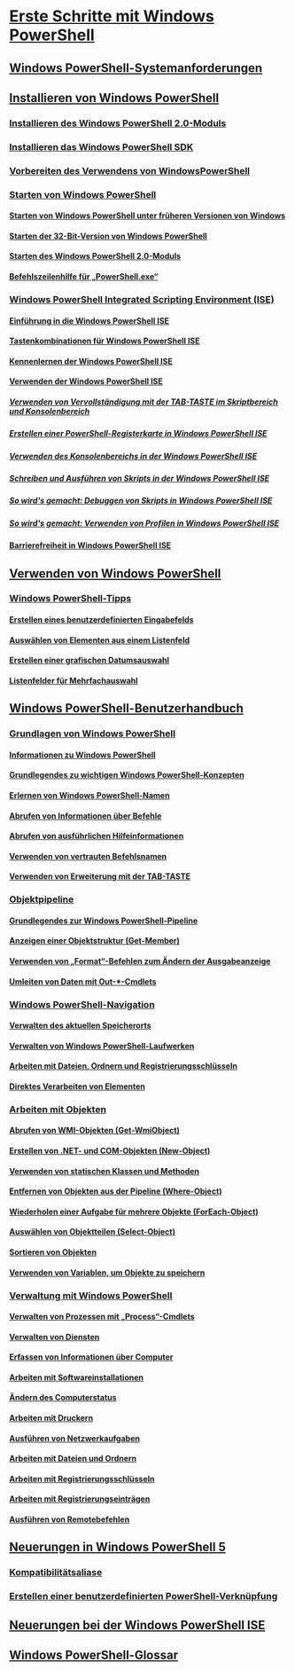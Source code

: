 # [Erste Schritte mit Windows PowerShell](Topic/Getting-Started-with-Windows-PowerShell.md)
## [Windows PowerShell-Systemanforderungen](Topic/Windows-PowerShell-System-Requirements.md)
## [Installieren von Windows PowerShell](Topic/Installing-Windows-PowerShell.md)
### [Installieren des Windows PowerShell 2.0-Moduls](Topic/Installing-the-Windows-PowerShell-2.0-Engine.md)
### [Installieren das Windows PowerShell SDK](https://msdn.microsoft.com/en-us/library/ff458115.aspx)
### [Vorbereiten des Verwendens von WindowsPowerShell](Topic/Getting-Ready-to-Use-Windows-PowerShell.md)
### [Starten von Windows PowerShell](Topic/Starting-Windows-PowerShell.md)
#### [Starten von Windows PowerShell unter früheren Versionen von Windows](Topic/Starting-Windows-PowerShell-on-Earlier-Versions-of-Windows.md)
#### [Starten der 32-Bit-Version von Windows PowerShell](Topic/Starting-the-32-Bit-Version-of-Windows-PowerShell.md)
#### [Starten des Windows PowerShell 2.0-Moduls](Topic/Starting-the-Windows-PowerShell-2.0-Engine.md)
#### [Befehlszeilenhilfe für „PowerShell.exe“](Topic/PowerShell.exe-Command-Line-Help.md)
### [Windows PowerShell Integrated Scripting Environment (ISE)](Topic/Windows-PowerShell-Integrated-Scripting-Environment--ISE-.md)
#### [Einführung in die Windows PowerShell ISE](Topic/Introducing-the-Windows-PowerShell-ISE.md)
#### [Tastenkombinationen für Windows PowerShell ISE](Topic/Keyboard-Shortcuts-for-the-Windows-PowerShell-ISE.md)
#### [Kennenlernen der Windows PowerShell ISE](Topic/Exploring-the-Windows-PowerShell-ISE.md)
#### [Verwenden der Windows PowerShell ISE](Topic/Using-the-Windows-PowerShell-ISE.md)
##### [Verwenden von Vervollständigung mit der TAB-TASTE im Skriptbereich und Konsolenbereich](Topic/How-to-Use-Tab-Completion-in-the-Script-Pane-and-Console-Pane.md)
##### [Erstellen einer PowerShell-Registerkarte in Windows PowerShell ISE](Topic/How-to-Create-a-PowerShell-Tab-in-Windows-PowerShell-ISE.md)
##### [Verwenden des Konsolenbereichs in der Windows PowerShell ISE](Topic/How-to-Use-the-Console-Pane-in-the-Windows-PowerShell-ISE.md)
##### [Schreiben und Ausführen von Skripts in der Windows PowerShell ISE](Topic/How-to-Write-and-Run-Scripts-in-the-Windows-PowerShell-ISE.md)
##### [So wird's gemacht: Debuggen von Skripts in Windows PowerShell ISE](Topic/How-to-Debug-Scripts-in-Windows-PowerShell-ISE.md)
##### [So wird's gemacht: Verwenden von Profilen in Windows PowerShell ISE](Topic/How-to-Use-Profiles-in-Windows-PowerShell-ISE.md)
#### [Barrierefreiheit in Windows PowerShell ISE](Topic/Accessibility-in-Windows-PowerShell-ISE.md)
## [Verwenden von Windows PowerShell](Topic/Using-Windows-PowerShell.md)
### [Windows PowerShell-Tipps](Topic/Windows-PowerShell-Tips.md)
#### [Erstellen eines benutzerdefinierten Eingabefelds](Topic/Creating-a-Custom-Input-Box.md)
#### [Auswählen von Elementen aus einem Listenfeld](Topic/Selecting-Items-from-a-List-Box.md)
#### [Erstellen einer grafischen Datumsauswahl](Topic/Creating-a-Graphical-Date-Picker.md)
#### [Listenfelder für Mehrfachauswahl](Topic/Multiple-selection-List-Boxes.md)
## [Windows PowerShell-Benutzerhandbuch](Topic/Windows-PowerShell-User-s-Guide.md)
### [Grundlagen von Windows PowerShell](Topic/Windows-PowerShell-Basics.md)
#### [Informationen zu Windows PowerShell](Topic/About-Windows-PowerShell.md)
#### [Grundlegendes zu wichtigen Windows PowerShell-Konzepten](Topic/Understanding-Important-Windows-PowerShell-Concepts.md)
#### [Erlernen von Windows PowerShell-Namen](Topic/Learning-Windows-PowerShell-Names.md)
#### [Abrufen von Informationen über Befehle](Topic/Getting-Information-About-Commands.md)
#### [Abrufen von ausführlichen Hilfeinformationen](Topic/Getting-Detailed-Help-Information.md)
#### [Verwenden von vertrauten Befehlsnamen](Topic/Using-Familiar-Command-Names.md)
#### [Verwenden von Erweiterung mit der TAB-TASTE](Topic/Using-Tab-Expansion.md)
### [Objektpipeline](Topic/Object-Pipeline.md)
#### [Grundlegendes zur Windows PowerShell-Pipeline](Topic/Understanding-the-Windows-PowerShell-Pipeline.md)
#### [Anzeigen einer Objektstruktur (Get-Member)](Topic/Viewing-Object-Structure--Get-Member-.md)
#### [Verwenden von „Format“-Befehlen zum Ändern der Ausgabeanzeige](Topic/Using-Format-Commands-to-Change-Output-View.md)
#### [Umleiten von Daten mit Out-*-Cmdlets](Topic/Redirecting-Data-with-Out---Cmdlets.md)
### [Windows PowerShell-Navigation](Topic/Windows-PowerShell-Navigation.md)
#### [Verwalten des aktuellen Speicherorts](Topic/Managing-Current-Location.md)
#### [Verwalten von Windows PowerShell-Laufwerken](Topic/Managing-Windows-PowerShell-Drives.md)
#### [Arbeiten mit Dateien, Ordnern und Registrierungsschlüsseln](Topic/Working-With-Files,-Folders-and-Registry-Keys.md)
#### [Direktes Verarbeiten von Elementen](Topic/Manipulating-Items-Directly.md)
### [Arbeiten mit Objekten](Topic/Working-with-Objects.md)
#### [Abrufen von WMI-Objekten (Get-WmiObject)](Topic/Getting-WMI-Objects--Get-WmiObject-.md)
#### [Erstellen von .NET- und COM-Objekten (New-Object)](Topic/Creating-.NET-and-COM-Objects--New-Object-.md)
#### [Verwenden von statischen Klassen und Methoden](Topic/Using-Static-Classes-and-Methods.md)
#### [Entfernen von Objekten aus der Pipeline (Where-Object)](Topic/Removing-Objects-from-the-Pipeline--Where-Object-.md)
#### [Wiederholen einer Aufgabe für mehrere Objekte (ForEach-Object)](Topic/Repeating-a-Task-for-Multiple-Objects--ForEach-Object-.md)
#### [Auswählen von Objektteilen (Select-Object)](Topic/Selecting-Parts-of-Objects--Select-Object-.md)
#### [Sortieren von Objekten](Topic/Sorting-Objects.md)
#### [Verwenden von Variablen, um Objekte zu speichern](Topic/Using-Variables-to-Store-Objects.md)
### [Verwaltung mit Windows PowerShell](Topic/Using-Windows-PowerShell-for-Administration.md)
#### [Verwalten von Prozessen mit „Process“-Cmdlets](Topic/Managing-Processes-with-Process-Cmdlets.md)
#### [Verwalten von Diensten](Topic/Managing-Services.md)
#### [Erfassen von Informationen über Computer](Topic/Collecting-Information-About-Computers.md)
#### [Arbeiten mit Softwareinstallationen](Topic/Working-with-Software-Installations.md)
#### [Ändern des Computerstatus](Topic/Changing-Computer-State.md)
#### [Arbeiten mit Druckern](Topic/Working-with-Printers.md)
#### [Ausführen von Netzwerkaufgaben](Topic/Performing-Networking-Tasks.md)
#### [Arbeiten mit Dateien und Ordnern](Topic/Working-with-Files-and-Folders.md)
#### [Arbeiten mit Registrierungsschlüsseln](Topic/Working-with-Registry-Keys.md)
#### [Arbeiten mit Registrierungseinträgen](Topic/Working-with-Registry-Entries.md)
#### [Ausführen von Remotebefehlen](Topic/Running-Remote-Commands.md)
## [Neuerungen in Windows PowerShell 5](Topic/What-s-New-in-Windows-PowerShell.md)
### [Kompatibilitätsaliase](Topic/Appendix-1---Compatibility-Aliases.md)
### [Erstellen einer benutzerdefinierten PowerShell-Verknüpfung](Topic/Appendix-2---Creating-a-Custom-PowerShell-Shortcut.md)
## [Neuerungen bei der Windows PowerShell ISE](Topic/What-s-New-in-the-Windows-PowerShell-ISE.md)
## [Windows PowerShell-Glossar](Topic/Windows-PowerShell-Glossary.md)


<!--HONumber=Apr16_HO1-->


